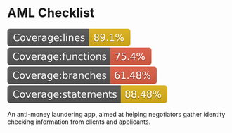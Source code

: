 # AML Checklist

![lines](./src/tests/badges/badge-lines.svg) ![functions](./src/tests/badges/badge-functions.svg) ![branches](./src/tests/badges/badge-branches.svg) ![statements](./src/tests/badges/badge-statements.svg)

An anti-money laundering app, aimed at helping negotiators gather identity checking information from clients and applicants.
